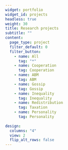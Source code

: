 ```yaml
---
widget: portfolio
widget_id: projects
headless: true
weight: 30
title: Research projects
subtitle: ""
content:
  page_type: project
  filter_default: 0
  filter_button:
    - name: All
      tag: "*"
    - name: Cooperation
      tag: Cooperation
    - name: ABM
      tag: ABM
    - name: Gossip
      tag: Gossip
    - name: Inequality
      tag: Inequality
    - name: Redistribution
      tag: Taxation
    - name: Personality
      tag: Personality
      
design:
  columns: "4"
  view: 2
  flip_alt_rows: false
---
```

